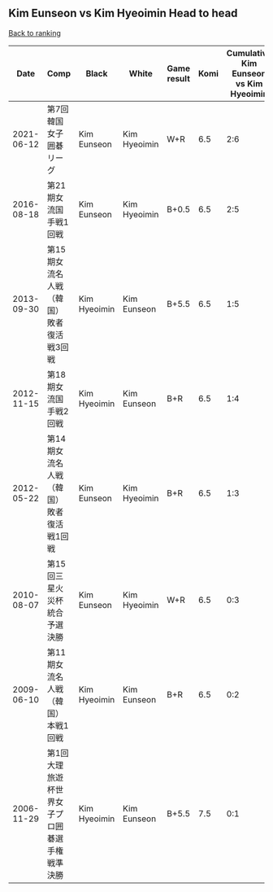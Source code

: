 ## Kim Eunseon vs Kim Hyeoimin Head to head

[Back to ranking](../../index.md)




| **Date** | **Comp** | **Black** | **White** | **Game result** | **Komi** | **Cumulative Kim Eunseon vs Kim Hyeoimin** | **Kim Eunseon streak** | **Kim Hyeoimin streak** | 
| --- | --- | --- | --- | --- | --- | --- | --- | --- |
| 2021-06-12 | 第7回韓国女子囲碁リーグ | Kim Eunseon | Kim Hyeoimin | W+R | 6.5 | 2:6 | 0 | 1 | 
| 2016-08-18 | 第21期女流国手戦1回戦 | Kim Eunseon | Kim Hyeoimin | B+0.5 | 6.5 | 2:5 | 1 | 0 | 
| 2013-09-30 | 第15期女流名人戦（韓国）敗者復活戦3回戦 | Kim Hyeoimin | Kim Eunseon | B+5.5 | 6.5 | 1:5 | 0 | 2 | 
| 2012-11-15 | 第18期女流国手戦2回戦 | Kim Hyeoimin | Kim Eunseon | B+R | 6.5 | 1:4 | 0 | 1 | 
| 2012-05-22 | 第14期女流名人戦（韓国）敗者復活戦1回戦 | Kim Eunseon | Kim Hyeoimin | B+R | 6.5 | 1:3 | 1 | 0 | 
| 2010-08-07 | 第15回三星火災杯統合予選決勝 | Kim Eunseon | Kim Hyeoimin | W+R | 6.5 | 0:3 | 0 | 3 | 
| 2009-06-10 | 第11期女流名人戦（韓国）本戦1回戦 | Kim Hyeoimin | Kim Eunseon | B+R | 6.5 | 0:2 | 0 | 2 | 
| 2006-11-29 | 第1回大理旅遊杯世界女子プロ囲碁選手権戦準決勝 | Kim Hyeoimin | Kim Eunseon | B+5.5 | 7.5 | 0:1 | 0 | 1 |




